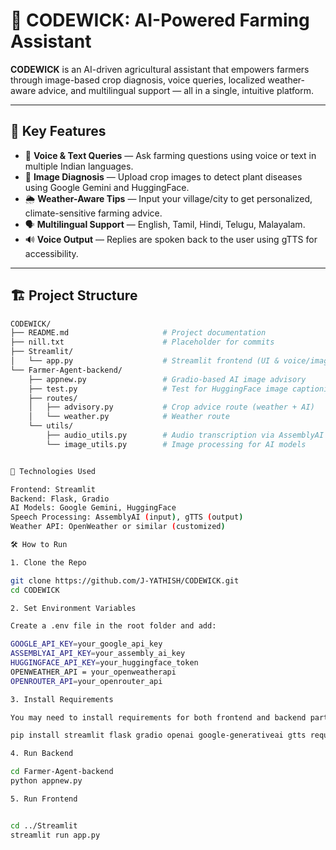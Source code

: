 # 🌱 CODEWICK: AI-Powered Farming Assistant

**CODEWICK** is an AI-driven agricultural assistant that empowers farmers through image-based crop diagnosis, voice queries, localized weather-aware advice, and multilingual support — all in a single, intuitive platform.

---

## 🚀 Key Features

- 🎤 **Voice & Text Queries** — Ask farming questions using voice or text in multiple Indian languages.
- 📸 **Image Diagnosis** — Upload crop images to detect plant diseases using Google Gemini and HuggingFace.
- 🌦️ **Weather-Aware Tips** — Input your village/city to get personalized, climate-sensitive farming advice.
- 🗣️ **Multilingual Support** — English, Tamil, Hindi, Telugu, Malayalam.
- 🔊 **Voice Output** — Replies are spoken back to the user using gTTS for accessibility.

---

## 🏗️ Project Structure

```bash
CODEWICK/
├── README.md                     # Project documentation
├── nill.txt                      # Placeholder for commits
├── Streamlit/
│   └── app.py                    # Streamlit frontend (UI & voice/image upload)
└── Farmer-Agent-backend/
    ├── appnew.py                 # Gradio-based AI image advisory
    ├── test.py                   # Test for HuggingFace image captioning
    ├── routes/
    │   ├── advisory.py           # Crop advice route (weather + AI)
    │   └── weather.py            # Weather route
    └── utils/
        ├── audio_utils.py        # Audio transcription via AssemblyAI
        └── image_utils.py        # Image processing for AI models


🧠 Technologies Used

Frontend: Streamlit
Backend: Flask, Gradio
AI Models: Google Gemini, HuggingFace
Speech Processing: AssemblyAI (input), gTTS (output)
Weather API: OpenWeather or similar (customized)

🛠️ How to Run

1. Clone the Repo

git clone https://github.com/J-YATHISH/CODEWICK.git
cd CODEWICK

2. Set Environment Variables

Create a .env file in the root folder and add:

GOOGLE_API_KEY=your_google_api_key
ASSEMBLYAI_API_KEY=your_assembly_ai_key
HUGGINGFACE_API_KEY=your_huggingface_token
OPENWEATHER_API = your_openweatherapi
OPENROUTER_API=your_openrouter_api

3. Install Requirements

You may need to install requirements for both frontend and backend parts. Example:

pip install streamlit flask gradio openai google-generativeai gtts requests

4. Run Backend

cd Farmer-Agent-backend
python appnew.py

5. Run Frontend


cd ../Streamlit
streamlit run app.py

